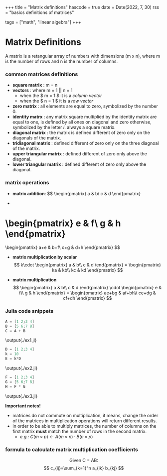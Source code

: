 +++
title = "Matrix definitions"
hascode = true
date = Date(2022, 7, 30)
rss = "basics definitions of matrices"

tags = ["math", "linear algebra"]
+++

# Matrix Definitions

A matrix is a retangular array of numbers with dimensions $\text{(m x n)}$, where m is the number of rows and n is the number of columns.

### common matrices definitions
 - **square matrix** : $\text{m = n}$
 - **vectors** : where $\text{m = 1 || n = 1}$
    - when the $ m = 1 $ it is a *column vector*
    - when the $ n = 1 $ it is a *row vector*
 - **zero matrix** : all elements are equal to zero, symbolized by the number $0$.
 - **identity matrx** : any matrix square multiplied by the identity matrix are equal to one, is defined by all ones on diagonal and zero otherwise, symbolized by the letter $I$. always a square matrix.
 - **diagonal matrix** : the matrix is defined different of zero only on the diagonals of the matrix.
 - **tridiagonal matrix** : defined different of zero only on the three diagnoal of the matrix.
 - **upper triangular matrix** : defined different of zero only above the diagonal.
 - **lower triangular matrix** : defined different of zero only above the diagonal.

 ### matrix operations
- **matrix addition**:
$$
\begin{pmatrix}
a & b\\
c & d
\end{pmatrix}
+
\begin{pmatrix}
e & f\\
g & h
\end{pmatrix}
= 
\begin{pmatrix}
a+e & b+f\\
c+g & d+h
\end{pmatrix}
$$

- **matrix multiplication by scalar**
$$
k\cdot
\begin{pmatrix}
a & b\\
c & d
\end{pmatrix}
=
\begin{pmatrix}
ka & kb\\
kc & kd
\end{pmatrix}
$$

- **matrix multiplication**
$$
\begin{pmatrix}
a & b\\
c & d
\end{pmatrix}
\cdot
\begin{pmatrix}
e & f\\
g & h
\end{pmatrix}
= 
\begin{pmatrix}
ae+bg & af+bh\\
ce+dg & cf+dh
\end{pmatrix}
$$

### Julia code snippets

```julia:./ex1.jl
A = [1 2;3 4]
B = [5 6;7 8]
C = A + B
```

\output{./ex1.jl}

```julia:./ex2.jl
D = [1 2;3 4]
k = 10
E = k*D
```

\output{./ex2.jl}

```julia:./ex3.jl
F = [1 2;3 4]
G = [5 6;7 8]
H = F * G
```

\output{./ex3.jl}

**Important notes!** 
- matrices do not commute on multiplication, it means, change the order of the matrices in multiplication operations will return different results.
- in order to be able to multiply matrices, the number of columns on the first matrix **must** match the number of rows in the second matrix.
    - *e.g.:* $C(m \times p) \leftarrow A(m \times n) \cdot B(n \times p)$

### formula to calculate matrix multiplication coefficients
$$
\text{Given C = AB:}
$$
$$
c_{ij}=\sum_{k=1}^n a_{ik} b_{kj}
$$